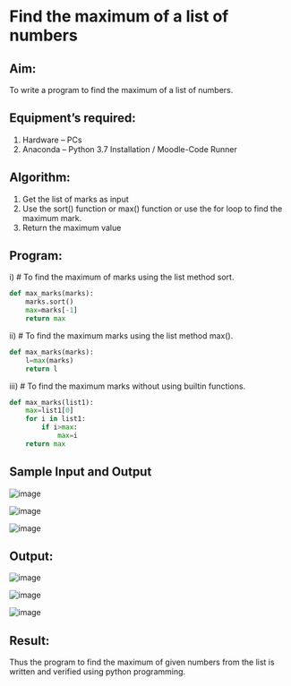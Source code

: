 # Find the maximum of a list of numbers
## Aim:
To write a program to find the maximum of a list of numbers.
## Equipment’s required:
1.	Hardware – PCs
2.	Anaconda – Python 3.7 Installation / Moodle-Code Runner
## Algorithm:
1.	Get the list of marks as input
2.	Use the sort() function or max() function or use the for loop to find the maximum mark.
3.	Return the maximum value
## Program:

i)	# To find the maximum of marks using the list method sort.
```Python
def max_marks(marks):
    marks.sort()
    max=marks[-1]
    return max
```

ii)	# To find the maximum marks using the list method max().
```Python
def max_marks(marks):
    l=max(marks)
    return l
```

iii) # To find the maximum marks without using builtin functions.
```Python
def max_marks(list1):
    max=list1[0]
    for i in list1:
        if i>max:
            max=i
    return max
```
## Sample Input and Output
![image](https://github.com/Aswinth21/FindMaximum/assets/120236638/b1a93a93-f690-4882-9c96-5b6c2aa2ae92)

![image](https://github.com/Aswinth21/FindMaximum/assets/120236638/a9c6c855-1ca8-4864-9f4a-b01173b2785b)

![image](https://github.com/Aswinth21/FindMaximum/assets/120236638/3abd9a68-97b2-457a-a190-2122bfe62464)


## Output:
![image](https://github.com/Aswinth21/FindMaximum/assets/120236638/fda991ff-9f5d-4844-ad3f-46e21d72e739)

![image](https://github.com/Aswinth21/FindMaximum/assets/120236638/5837dc46-a8fe-4c53-b09d-d18cbf440b3c)

![image](https://github.com/Aswinth21/FindMaximum/assets/120236638/00347c7e-deaa-42e5-af36-f25942aef485)


## Result:
Thus the program to find the maximum of given numbers from the list is written and verified using python programming.
